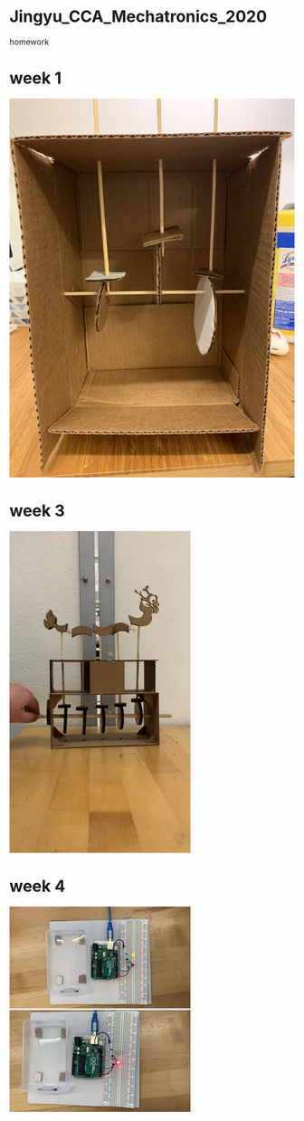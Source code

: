 # Jingyu_CCA_Mechatronics_2020
homework

# week 1
![week1](/image/Week_1_01.png)
# week 3
![week3](/image/IMG_1525_4.gif)
# week 4
![week4](/image/led1.gif)
![week4](/image/led2.gif)
